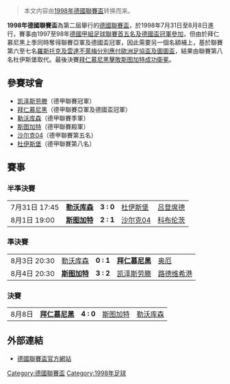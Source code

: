 > 本文内容由[1998年德國聯賽盃](https://zh.wikipedia.org/wiki/1998年德國聯賽盃)转换而来。


**1998年德國聯賽盃**為第二屆舉行的[德國聯賽盃](https://zh.wikipedia.org/wiki/德國聯賽盃 "wikilink")，於1998年7月31日至8月8日進行，賽事由1997至98年[德國甲組足球聯賽首五名及](https://zh.wikipedia.org/wiki/德國甲組足球聯賽 "wikilink")[德國盃冠軍參加](https://zh.wikipedia.org/wiki/德國盃 "wikilink")，但由於拜仁慕尼黑上季同時奪得聯賽亞軍及德國盃冠軍，因此需要另一個名額補上，基於聯賽第六至七名[羅斯托克及](https://zh.wikipedia.org/wiki/羅斯托克 "wikilink")[雲達不萊梅分別應付歐洲足協盃及圖圖盃](https://zh.wikipedia.org/wiki/雲達不萊梅 "wikilink")，結果由聯賽第八名杜伊斯堡取代。最後決賽[拜仁慕尼黑擊敗](https://zh.wikipedia.org/wiki/拜仁慕尼黑 "wikilink")[斯图加特成功衛冕](https://zh.wikipedia.org/wiki/斯图加特足球俱乐部 "wikilink")。

## 參賽球會

  - [凯泽斯劳滕](../Page/凯泽斯劳滕足球俱乐部.md "wikilink")（德甲聯賽冠軍）
  - [拜仁慕尼黑](https://zh.wikipedia.org/wiki/拜仁慕尼黑 "wikilink")（德甲聯賽亞軍及德國盃冠軍）
  - [勒沃库森](https://zh.wikipedia.org/wiki/勒沃库森足球俱乐部 "wikilink")（德甲聯賽季軍）
  - [斯图加特](https://zh.wikipedia.org/wiki/斯图加特足球俱乐部 "wikilink")（德甲聯賽殿軍）
  - [沙尔克04](https://zh.wikipedia.org/wiki/史浩克零四 "wikilink")（德甲聯賽第五名）
  - [杜伊斯堡](https://zh.wikipedia.org/wiki/杜伊斯堡足球俱乐部 "wikilink")（德甲聯賽第八名）

## 賽事

### 半準決賽

|             |                                                                |           |                                                            |                                                       |
| ----------- | -------------------------------------------------------------- | --------- | ---------------------------------------------------------- | ----------------------------------------------------- |
| 7月31日 17:45 | **[勒沃库森](https://zh.wikipedia.org/wiki/勒沃库森足球俱乐部 "wikilink")** | **3 : 0** | [杜伊斯堡](https://zh.wikipedia.org/wiki/杜伊斯堡足球俱乐部 "wikilink") | [吕登席德](https://zh.wikipedia.org/wiki/吕登席德 "wikilink") |
| 8月1日 19:00  | **[斯图加特](https://zh.wikipedia.org/wiki/斯图加特足球俱乐部 "wikilink")** | **2 : 1** | [沙尔克04](https://zh.wikipedia.org/wiki/史浩克零四 "wikilink")    | [科布伦茨](https://zh.wikipedia.org/wiki/科布伦茨 "wikilink") |

### 準決賽

|            |                                                                |           |                                                             |                                                   |
| ---------- | -------------------------------------------------------------- | --------- | ----------------------------------------------------------- | ------------------------------------------------- |
| 8月3日 20:30 | [勒沃库森](https://zh.wikipedia.org/wiki/勒沃库森足球俱乐部 "wikilink")     | **0 : 1** | **[拜仁慕尼黑](https://zh.wikipedia.org/wiki/拜仁慕尼黑 "wikilink")** | [奥厄](https://zh.wikipedia.org/wiki/奥厄 "wikilink") |
| 8月4日 20:30 | **[斯图加特](https://zh.wikipedia.org/wiki/斯图加特足球俱乐部 "wikilink")** | **3 : 2** | [凯泽斯劳滕](../Page/凯泽斯劳滕足球俱乐部.md "wikilink")                   | [路德维希港](../Page/路德维希港.md "wikilink")              |

### 決賽

|      |                                                             |           |                                                            |                                    |
| ---- | ----------------------------------------------------------- | --------- | ---------------------------------------------------------- | ---------------------------------- |
| 8月8日 | **[拜仁慕尼黑](https://zh.wikipedia.org/wiki/拜仁慕尼黑 "wikilink")** | **4 : 0** | [斯图加特](https://zh.wikipedia.org/wiki/斯图加特足球俱乐部 "wikilink") | [勒沃库森](../Page/勒沃库森.md "wikilink") |

## 外部連結

  - [德國聯賽盃官方網站](https://web.archive.org/web/20060720215440/http://www.dfb.de/national/liga-pokal/index.html)

[Category:德國聯賽盃](https://zh.wikipedia.org/wiki/Category:德國聯賽盃 "wikilink") [Category:1998年足球](https://zh.wikipedia.org/wiki/Category:1998年足球 "wikilink")
